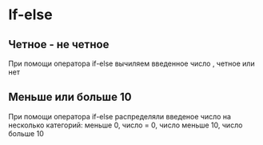 # If-else

## Четное - не четное

При помощи оператора if-else вычиляем введенное число , четное или нет

## Меньше или больше 10

При помощи оператора if-else распределяли введеное число на несколько категорий: меньше 0, число = 0, число меньше 10, 
    число больше 10